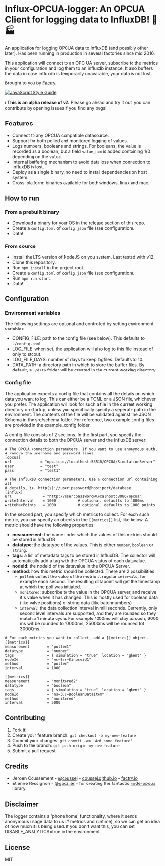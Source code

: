 
# Influx-OPCUA-logger: An OPCUA Client for logging data to InfluxDB! :electric_plug: :factory:

An application for logging OPCUA data to InfluxDB (and possibly other later). Has been running in production in several factories since mid 2016.

This application will connect to an OPC UA server, subscribe to the metrics in your configuration and log them to an influxdb instance. It also buffers the data in case influxdb is temporarily unavailable, your data is not lost.

Brought to you by [Factry](www.factry.io).

[![JavaScript Style Guide](https://cdn.rawgit.com/standard/standard/master/badge.svg)](https://github.com/standard/standard)

:information_source: **This is an alpha release of v2.** Please go ahead and try it out, you can contribute by opening issues if you find any bugs!

## Features

* Connect to any OPCUA compatible datasource.
* Support for both polled and monitored logging of values.
* Logs numbers, booleans and strings. For booleans, the value is recorded as a boolean, but a field `value_num` is added containing 1/0 depending on the `value`.
* Internal buffering mechanism to avoid data loss when connection to InfluxDB is lost.
* Deploy as a single binary, no need to install dependencies on host system.
* Cross-platform: binaries available for both windows, linux and mac.

## How to run

### From a prebuilt binary

* Download a binary for your OS in the release section of this repo.
* Create a `config.toml` of `config.json` file (see configuration).
* Data!

### From source

* Install the LTS version of NodeJS on you system. Last tested with v12.
* Clone this repository.
* Run `npm install` in the project root.
* Create a `config.toml` of `config.json` file (see configuration).
* Run `npm run start`.
* Data!

## Configuration

### Environment variables

The following settings are optional and controlled by setting environment variables.

* CONFIG_FILE: path to the config file (see below). This defaults to `./config.toml`
* LOG_FILE: when set, the application will also log to this file instead of only to stdout.
* LOG_FILE_DAYS: number of days to keep logfiles. Defaults to 10.
* DATA_PATH: a directory path in which to store  the buffer files. By default, a `./data` folder will be created in the current working directory   

### Config file

The application expects a config file that contains all the details on which data you want to log. This can either be a TOML or a JSON file, whichever you prefer. The application will look for such a file in the current working directory on startup, unless you specifically specify a seperate path in the environment. The contents of the file will be validated against the JSON Schema in the src/schema folder. For reference, two example config files are provided in the example_config folder.

 A config file consists of 2 sections. In the first part, you specify the connection details to both the OPCUA server and the InfluxDB server:

```
# The OPCUA connection parameters. If you want to use anonymous auth, 
# remove the username and password lines.
[opcua]
url             = "opc.tcp://localhost:53530/OPCUA/SimulationServer"
user            = "test"
pass            = "test1"

# The InfluxDB connection parameters. Use a connection url containing all 
# details, ie. http(s)://user:password@host:port/database
[influx]
url              = "http://user:password@localhost:8086/opcua"
writeInterval    = 1000          # optional. defaults to 1000ms
writeMaxPoints   = 1000          # optional. defaults to 1000 points

```

In the second part, you specify which metrics to collect. For each such metric, you can specify an objects in the `[[metrics]]` list, like below. A metric should have the following properties:
* **measurement**: the name under which the values of this metrics should be stored in InfluxDB
* **datatype**: the datatype of the values. This is either `number`, `boolean` or `string`.
* **tags**: a list of metadata tags to be stored in InfluxDB. The collector will automatically add a tag with the OPCUA status of each datavalue.
* **nodeId**: the nodeId of the datavalue in the OPCUA Server.
* **method**: how this metric should be collected. There are 2 possibilities:
  * `polled`: collect the value of the metric at regular `interval`s, for example each second. The resulting datapoint will get the timestamp at which the poll was initiated.
  * `monitored`: subscribe to the value in the OPCUA server, and receive it's value when it has changed. This is mostly used for boolean data (like valve positions) or string data (like batchnumbers).
  * `interval`: the data collection interval in milliseconds. Currently, only second level intervals are supported, and they are rounded so they match a 1 minute cycle. For example 1000ms will stay as such, 9000 ms will be rounded to 10000ms, 25000ms will be rounded tot 30000ms.  

```
# For each metrics you want to collect, add a [[metrics]] object.
[[metrics]]
measurement        = "polled1"
datatype           = "number"
tags               = { simulation = "true", location = "ghent" }
nodeId             = "ns=5;s=Sinusoid1"
method             = "polled"
interval           = 1000     

[[metrics]]
measurement        = "monitored2"
datatype           = "boolean"
tags               = { simulation = "true", location = "ghent" }
nodeId             = "ns=3;s=BooleanDataItem"
method             = "monitored"
interval           = 5000  
```
     
## Contributing

1. Fork it!
2. Create your feature branch: `git checkout -b my-new-feature`
3. Commit your changes: `git commit -am 'Add some feature'`
4. Push to the branch: `git push origin my-new-feature`
5. Submit a pull request

## Credits

* Jeroen Coussement - [@coussej](https://twitter.com/coussej) - [coussej.github.io](http://coussej.github.io) - [factry.io](https://www.factry.io)
* Etienne Rossignon - [@gadz_er](https://twitter.com/gadz_er) - for creating the fantastic [node-opcua](https://github.com/node-opcua/node-opcua) library.

## Disclaimer
The logger contains a 'phone home' functionality, where it sends anonymous usage data to us (# metrics and runtime), so we can get an idea of how much it is being used. If you don't want this, you can set DISABLE_ANALYTICS=true in the environment.

## License

MIT
